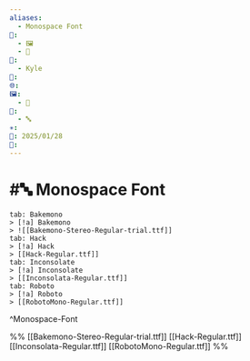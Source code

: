 ```yaml
---
aliases:
  - Monospace Font
📁:
  - 🖼️
  - 🎨
👤:
  - Kyle
💱: 
🌐: 
🖼️:
  - 🎨
🎨:
  - 🔤
✳️: 
📅: 2025/01/28
🔀:
---
```

# #🔤 Monospace Font

```tabs
tab: Bakemono
> [!a] Bakemono
> ![[Bakemono-Stereo-Regular-trial.ttf]]
tab: Hack
> [!a] Hack
> [[Hack-Regular.ttf]]
tab: Inconsolate
> [!a] Inconsolate
> [[Inconsolata-Regular.ttf]]
tab: Roboto
> [!a] Roboto
> [[RobotoMono-Regular.ttf]]
```

^Monospace-Font

%%
[[Bakemono-Stereo-Regular-trial.ttf]]
[[Hack-Regular.ttf]]
[[Inconsolata-Regular.ttf]]
[[RobotoMono-Regular.ttf]]
%%